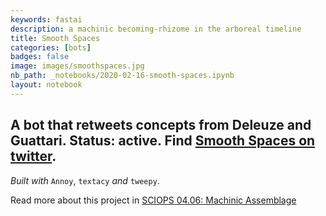 ```yaml
---
keywords: fastai
description: a machinic becoming-rhizome in the arboreal timeline
title: Smooth Spaces
categories: [bots]
badges: false
image: images/smoothspaces.jpg
nb_path: _notebooks/2020-02-16-smooth-spaces.ipynb
layout: notebook
---
```


<!--
#################################################
### THIS FILE WAS AUTOGENERATED! DO NOT EDIT! ###
#################################################
# file to edit: _notebooks/2020-02-16-smooth-spaces.ipynb
-->

<div class="container" id="notebook-container">
        
<div class="cell border-box-sizing text_cell rendered"><div class="inner_cell">
<div class="text_cell_render border-box-sizing rendered_html">
<h2 id="A-bot-that-retweets-concepts-from-Deleuze-and-Guattari.-Status:-active.-Find-Smooth-Spaces-on-twitter.">A bot that retweets concepts from Deleuze and Guattari. Status: active. Find <a href="twitter.com/deterrnement">Smooth Spaces on twitter</a>.<a class="anchor-link" href="#A-bot-that-retweets-concepts-from-Deleuze-and-Guattari.-Status:-active.-Find-Smooth-Spaces-on-twitter."> </a></h2><p><em>Built with</em> <code>Annoy</code>, <code>textacy</code> <em>and</em> <code>tweepy</code>.</p>

</div>
</div>
</div>
<div class="cell border-box-sizing text_cell rendered"><div class="inner_cell">
<div class="text_cell_render border-box-sizing rendered_html">
<p>Read more about this project in <a href="/fastpages/sciops/2020/02/19/machinic-assemblage.html">SCIOPS 04.06: Machinic Assemblage</a></p>

</div>
</div>
</div>
</div>
 


